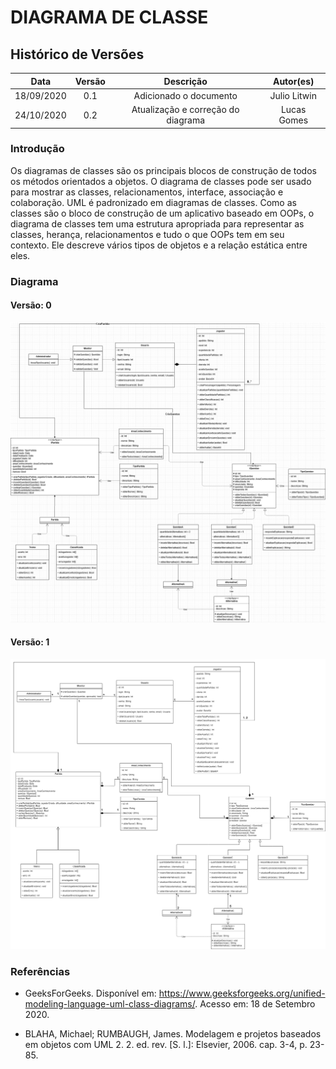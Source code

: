 # DIAGRAMA DE CLASSE

## Histórico de Versões

|   Data   | Versão |           Descrição           |             Autor(es)              |
|:--------:|:------:|:-----------------------------:|:----------------------------------:|
| 18/09/2020 | 0.1 | Adicionado o documento | Julio Litwin |
| 24/10/2020 | 0.2 | Atualização e correção do diagrama | Lucas Gomes |


### Introdução
Os diagramas de classes são os principais blocos de construção de todos os métodos orientados a objetos. O diagrama de classes pode ser usado para mostrar as classes, relacionamentos, interface, associação e colaboração. UML é padronizado em diagramas de classes. Como as classes são o bloco de construção de um aplicativo baseado em OOPs, o diagrama de classes tem uma estrutura apropriada para representar as classes, herança, relacionamentos e tudo o que OOPs tem em seu contexto. Ele descreve vários tipos de objetos e a relação estática entre eles.

### Diagrama

#### Versão: 0
![DiagramaClasse](../../img/diagramas/diagrama_de_classe_v0.png)

#### Versão: 1
![DiagramaClasse](../../img/diagramas/diagrama_de_classe_v1.png)

### Referências
- GeeksForGeeks. Disponível em: <https://www.geeksforgeeks.org/unified-modeling-language-uml-class-diagrams/>. Acesso em: 18 de Setembro 2020.

- BLAHA, Michael; RUMBAUGH, James. Modelagem e projetos baseados em objetos com UML 2. 2. ed. rev. [S. l.]: Elsevier, 2006. cap. 3-4, p. 23-85.